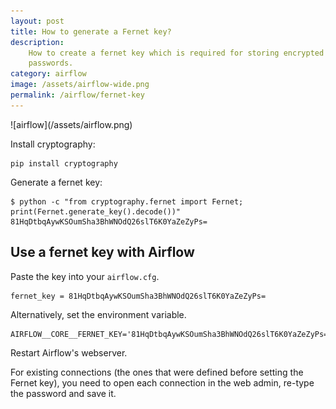 ```yaml
---
layout: post
title: How to generate a Fernet key?
description:
    How to create a fernet key which is required for storing encrypted
    passwords.
category: airflow
image: /assets/airflow-wide.png
permalink: /airflow/fernet-key
---
```

<div class="wide-logos" markdown="1">
![airflow](/assets/airflow.png)
</div>

Install cryptography:
```shell
pip install cryptography
```

Generate a fernet key:
```shell
$ python -c "from cryptography.fernet import Fernet; print(Fernet.generate_key().decode())"
81HqDtbqAywKSOumSha3BhWNOdQ26slT6K0YaZeZyPs=
```

## Use a fernet key with Airflow

Paste the key into your `airflow.cfg`.
```
fernet_key = 81HqDtbqAywKSOumSha3BhWNOdQ26slT6K0YaZeZyPs=
```

Alternatively, set the environment variable.
```shell
AIRFLOW__CORE__FERNET_KEY='81HqDtbqAywKSOumSha3BhWNOdQ26slT6K0YaZeZyPs='
```

Restart Airflow's webserver.

<div class="warning" markdown="1">
For existing connections (the ones that were defined before setting the Fernet
key), you need to open each connection in the web admin, re-type the password
and save it.
</div>
